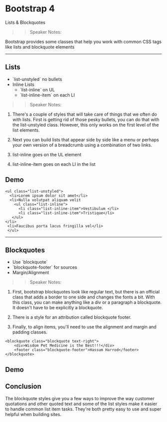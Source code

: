 <!-- .slide: data-state="title" -->

# Bootstrap 4

Lists &amp; Blockquotes

> > Speaker Notes:

Bootstrap provides some classes that help you work with common CSS tags like lists and blockquote elements

---

<!-- .slide: data-state="hasicon" -->

## <i class="fa fa-list-ol"></i> Lists

<ul>
	<li class="fragment">`list-unstyled` no bullets</li>
	<li class="fragment">Inline Lists
		<ul>
			<li class="fragment">`list-inline` on UL</li>
			<li class="fragment">`list-inline-item` on each LI</li>
		</ul>
	</li>
</ul>

> > Speaker Notes:

1. There's a couple of styles that will take care of things that we often do with lists. First is getting rid of those pesky bullets, you can do that with the list-unstyled class. However, this only works on the first level of the list elements.

1. Next you can build lists that appear side by side like a menu or perhaps your own version of a breadcrumb using a combination of two links.

1. list-inline goes on the UL element

1. list-inline-item goes on each LI in the list

## Demo

```
<ul class="list-unstyled">
  <li>Lorem ipsum dolor sit amet</li>
  <li>Nulla volutpat aliquam velit
    <ul class="list-inline">
      <li class="list-inline-item">Vestibulum </li>
      <li class="list-inline-item">Tristique</li>
   </ul>
</li>
 <li>Faucibus porta lacus fringilla vel</li>
 </ul>
```

---

<!-- .slide: data-state="hasicon" -->

## <i class="fa fa-quote-right"></i> Blockquotes

<ul>
	<li class="fragment">Use `blockquote`</li>
	<li class="fragment">`blockquote-footer` for sources</li>
	<li class="fragment">Margin/Alignment</li>
</ul>

> > Speaker Notes:

1. First, bootstrap blockquotes look like regular text, but there is an official class that adds a border to one side and changes the fonts a bit. With this class, you can make anything like a div or a paragraph a blockquote. It doesn't have to be explicitly a blockquote.

1. There is a style for an attribution called blockquote footer.

1. Finally, to align items, you'll need to use the alignment and
   margin and padding classes.

```
<blockquote class="blockquote text-right">
	<div>Wisdom Pet Medicine is the Best!!!</div>
	<footer class="blockquote-footer">Hassum Harrod</footer>
</blockquote>

```

## Demo

## Conclusion

The blockquote styles give you a few ways to improve the way customer quotations and other quoted text and some of the list styles make it easier to handle common list item tasks. They're both pretty easy to use and super helpful when building sites.

